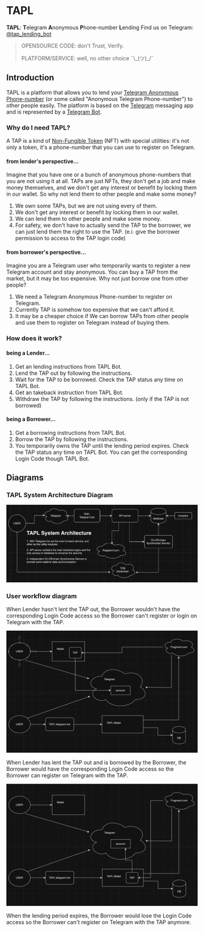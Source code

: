 # TAPL

**TAPL**: **T**elegram **A**nonymous **P**hone-number **L**ending
Find us on Telegram: [@tap_lending_bot](https://t.me/tap_lending_bot)

> OPENSOURCE CODE: don't Trust, Verify.
>
> PLATFORM/SERVICE: well, no other choice ¯\\\_(ツ)\_/¯

## Introduction

TAPL is a platform that allows you to lend your [Telegram Anonymous Phone-number](https://telegram.org/blog/ultimate-privacy-topics-2-0) (or some called "Anonymous Telegram Phone-number") to other people easily. The platform is based on the [Telegram](https://telegram.org/) messaging app and is represented by a [Telegram Bot](https://core.telegram.org/bots).

### Why do I need TAPL?

A TAP is a kind of [Non-Fungible Token](https://en.wikipedia.org/wiki/Non-fungible_token) (NFT) with special utilities: it's not only a token, it's a phone-number that you can use to register on Telegram.

#### from lender's perspective...

Imagine that you have one or a bunch of anonymous phone-numbers that you are not using it at all. TAPs are just NFTs, they don't get a job and make money themselves, and we don't get any interest or benefit by locking them in our wallet. So why not lend them to other people and make some money?

1. We own some TAPs, but we are not using every of them.
2. We don't get any interest or benefit by locking them in our wallet.
3. We can lend them to other people and make some money.
4. For safety, we don't have to actually send the TAP to the borrower, we can just lend them the right to use the TAP. (e.i. give the borrower permission to access to the TAP login code)

#### from borrower's perspective...

Imagine you are a Telegram user who temporarily wants to register a new Telegram account and stay anonymous. You can buy a TAP from the market, but it may be too expensive. Why not just borrow one from other people?

1. We need a Telegram Anonymous Phone-number to register on Telegram.
2. Currently TAP is somehow too expensive that we can't afford it.
3. It may be a cheaper choice if We can borrow TAPs from other people and use them to register on Telegram instead of buying them.

### How does it work?

#### being a Lender...

1. Get an lending instructions from TAPL Bot.
2. Lend the TAP out by following the instructions.
3. Wait for the TAP to be borrowed. Check the TAP status any time on TAPL Bot.
4. Get an takeback instruction from TAPL Bot.
5. Withdraw the TAP by following the instructions. (only if the TAP is not borrowed)

#### being a Borrower...

1. Get a borrowing instructions from TAPL Bot.
2. Borrow the TAP by following the instructions.
3. You temporarily owns the TAP until the lending period expires. Check the TAP status any time on TAPL Bot. You can get the corresponding Login Code though TAPL Bot.

## Diagrams

### TAPL System Architecture Diagram

![TAPL System Architecture Diagram](https://raw.githubusercontent.com/RainBoltz/TAPL/main/imgs/tapl-system-architecture.png)

### User workflow diagram

When Lender hasn't lent the TAP out, the Borrower wouldn't have the corresponding Login Code access so the Borrower can't register or login on Telegram with the TAP.

![TAPL User Workflow Diagram 1](https://raw.githubusercontent.com/RainBoltz/TAPL/main/imgs/lender-using-diagram.png)

When Lender has lent the TAP out and is borrowed by the Borrower, the Borrower would have the corresponding Login Code access so the Borrower can register on Telegram with the TAP.

![TAPL User Workflow Diagram 2](https://raw.githubusercontent.com/RainBoltz/TAPL/main/imgs/borrower-using-diagram.png)

When the lending period expires, the Borrower would lose the Login Code access so the Borrower can't register on Telegram with the TAP anymore.
